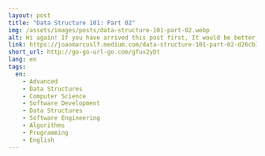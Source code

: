 ```yaml
---
layout: post
title: "Data Structure 101: Part 02"
img: /assets/images/posts/data-structure-101-part-02.webp
alt: Hi again! If you have arrived this post first, It would be better if you check the Part 01, there we have...
link: https://joaomarcuslf.medium.com/data-structure-101-part-02-d26cb18defa6
short_url: http://go-go-url-go.com/gTux2yDt
lang: en
tags:
  en:
    - Advanced
    - Data Structures
    - Computer Science
    - Software Development
    - Data Structures
    - Software Engineering
    - Algorithms
    - Programming
    - English
---
```

